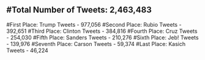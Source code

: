 #Total Number of Tweets: 2,463,483 
---
#First Place: Trump Tweets - 977,056
#Second Place: Rubio Tweets - 392,651
#Third Place: Clinton Tweets - 384,816
#Fourth Place: Cruz Tweets - 254,030
#Fifth Place: Sanders Tweets - 210,276
#Sixth Place: Jeb! Tweets - 139,976
#Seventh Place: Carson Tweets - 59,374
#Last Place: Kasich Tweets - 46,224
